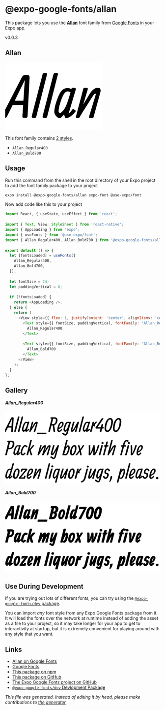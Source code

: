 # @expo-google-fonts/allan

This package lets you use the [**Allan**](https://fonts.google.com/specimen/Allan) font family from [Google Fonts](https://fonts.google.com/) in your Expo app.

v0.0.3

## Allan

![Allan](./font-family.png)

This font family contains [2 styles](#gallery).

- `Allan_Regular400`
- `Allan_Bold700`

## Usage

Run this command from the shell in the root directory of your Expo project to add the font family package to your project
```sh
expo install @expo-google-fonts/allan expo-font @use-expo/font
```

Now add code like this to your project
```js
import React, { useState, useEffect } from 'react';

import { Text, View, StyleSheet } from 'react-native';
import { AppLoading } from 'expo';
import { useFonts } from '@use-expo/font';
import { Allan_Regular400, Allan_Bold700 } from '@expo-google-fonts/allan';

export default () => {
  let [fontsLoaded] = useFonts({
    Allan_Regular400,
    Allan_Bold700,
  });

  let fontSize = 24;
  let paddingVertical = 6;

  if (!fontsLoaded) {
    return <AppLoading />;
  } else {
    return (
      <View style={{ flex: 1, justifyContent: 'center', alignItems: 'center' }}>
        <Text style={{ fontSize, paddingVertical, fontFamily: 'Allan_Regular400' }}>
          Allan_Regular400
        </Text>

        <Text style={{ fontSize, paddingVertical, fontFamily: 'Allan_Bold700' }}>
          Allan_Bold700
        </Text>
      </View>
    );
  }
};

```

## Gallery

##### Allan_Regular400
![Allan_Regular400](./83a268d06857cada4246725e7cc04eb4d7b87d19e6d4f44e745d33be739852fb.ttf.png)

##### Allan_Bold700
![Allan_Bold700](./b309341937b6f2a1893638c71f9877c70c658e6461e5b18011f9ab7f2782adc9.ttf.png)


## Use During Development

If you are trying out lots of different fonts, you can try using the [`@expo-google-fonts/dev` package](https://github.com/expo/google-fonts/tree/master/font-packages/dev#readme).

You can import *any* font style from any Expo Google Fonts package from it. It will load the fonts
over the network at runtime instead of adding the asset as a file to your project, so it may take longer
for your app to get to interactivity at startup, but it is extremely convenient
for playing around with any style that you want.

## Links

- [Allan on Google Fonts](https://fonts.google.com/specimen/Allan)
- [Google Fonts](https://fonts.google.com/)
- [This package on npm](https://www.npmjs.com/package/@expo-google-fonts/allan)
- [This package on GitHub](https://github.com/expo/google-fonts/tree/master/font-packages/allan)
- [The Expo Google Fonts project on GitHub](https://github.com/expo/google-fonts)
- [`@expo-google-fonts/dev` Devlopment Package](https://github.com/expo/google-fonts/tree/master/font-packages/dev)


*This file was generated. Instead of editing it by head, please make contributions to [the generator](https://github.com/expo/google-fonts/tree/master/packages/generator)*

